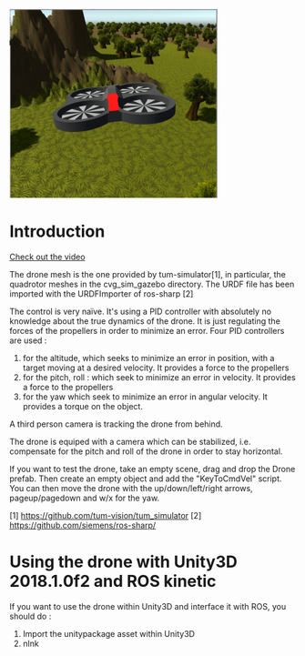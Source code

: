 
[![Drone Demo Video](media/drone_unity.png)](https://youtu.be/XajgNfNJ1VI)

# Introduction

[Check out the video](https://youtu.be/XajgNfNJ1VI)

The drone mesh is the one provided by tum-simulator[1], in particular, the quadrotor meshes in the cvg_sim_gazebo directory. The URDF file has been imported with the URDFImporter of ros-sharp [2]


The control is very naïve. It's using a PID controller with absolutely no knowledge about the true dynamics of the drone. It is just regulating the forces of the propellers in order to minimize an error. Four PID controllers are used :
1) for the altitude, which seeks to minimize an error in position, with a target moving at a desired velocity. It provides a force to the propellers
2) for the pitch, roll : which seek to minimize an error in velocity. It provides a force to the propellers
3) for the yaw which seek to minimize an error in angular velocity. It provides a torque on the object.

A third person camera is tracking the drone from behind.

The drone is equiped with a camera which can be stabilized, i.e. compensate for the pitch and roll of the drone in order to stay horizontal.

If you want to test the drone, take an empty scene, drag and drop the Drone prefab. Then create an empty object and add the "KeyToCmdVel" script. You can then move the drone with the up/down/left/right arrows, pageup/pagedown and w/x for the yaw.

[1] https://github.com/tum-vision/tum_simulator
[2] https://github.com/siemens/ros-sharp/


# Using the drone with Unity3D 2018.1.0f2 and ROS kinetic

If you want to use the drone within Unity3D and interface it with ROS, you should do :

1. Import the unitypackage asset within Unity3D
1. nlnk